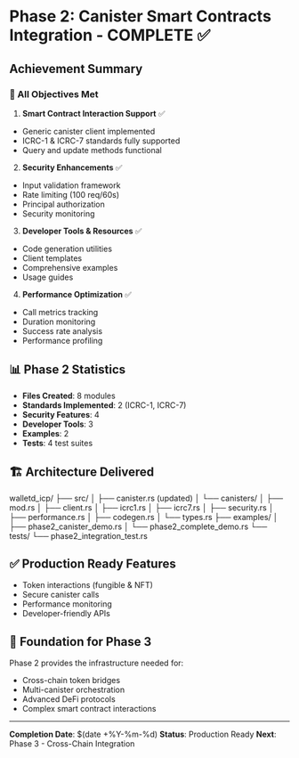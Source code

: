 # Phase 2: Canister Smart Contracts Integration - COMPLETE ✅

## Achievement Summary

### 🎯 All Objectives Met
1. **Smart Contract Interaction Support** ✅
  - Generic canister client implemented
  - ICRC-1 & ICRC-7 standards fully supported
  - Query and update methods functional

2. **Security Enhancements** ✅
  - Input validation framework
  - Rate limiting (100 req/60s)
  - Principal authorization
  - Security monitoring

3. **Developer Tools & Resources** ✅
  - Code generation utilities
  - Client templates
  - Comprehensive examples
  - Usage guides

4. **Performance Optimization** ✅
  - Call metrics tracking
  - Duration monitoring
  - Success rate analysis
  - Performance profiling

## 📊 Phase 2 Statistics
- **Files Created**: 8 modules
- **Standards Implemented**: 2 (ICRC-1, ICRC-7)
- **Security Features**: 4
- **Developer Tools**: 3
- **Examples**: 2
- **Tests**: 4 test suites

## 🏗️ Architecture Delivered
walletd_icp/
├── src/
│   ├── canister.rs (updated)
│   └── canisters/
│       ├── mod.rs
│       ├── client.rs
│       ├── icrc1.rs
│       ├── icrc7.rs
│       ├── security.rs
│       ├── performance.rs
│       ├── codegen.rs
│       └── types.rs
├── examples/
│   ├── phase2_canister_demo.rs
│   └── phase2_complete_demo.rs
└── tests/
└── phase2_integration_test.rs

## ✅ Production Ready Features
- Token interactions (fungible & NFT)
- Secure canister calls
- Performance monitoring
- Developer-friendly APIs

## 🚀 Foundation for Phase 3
Phase 2 provides the infrastructure needed for:
- Cross-chain token bridges
- Multi-canister orchestration
- Advanced DeFi protocols
- Complex smart contract interactions

---
**Completion Date**: $(date +%Y-%m-%d)
**Status**: Production Ready
**Next**: Phase 3 - Cross-Chain Integration
